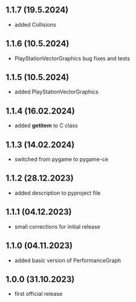 ## 1.1.7 (19.5.2024)
- added Collisions

## 1.1.6 (10.5.2024)
- PlayStationVectorGraphics bug fixes and tests

## 1.1.5 (10.5.2024)
- added PlayStationVectorGraphics

## 1.1.4 (16.02.2024)
- added __getitem__ to C class

## 1.1.3 (14.02.2024)
- switched from pygame to pygame-ce

## 1.1.2 (28.12.2023)
- added description to pyproject file

## 1.1.1 (04.12.2023)
- small corrections for initial release

## 1.1.0 (04.11.2023)
- added basic version of PerformanceGraph

## 1.0.0 (31.10.2023)
- first official release

